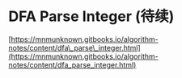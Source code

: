 # DFA Parse Integer \(待续\)

[https://mnmunknown.gitbooks.io/algorithm-notes/content/dfa\_parse\_integer.html](https://mnmunknown.gitbooks.io/algorithm-notes/content/dfa_parse_integer.html)

